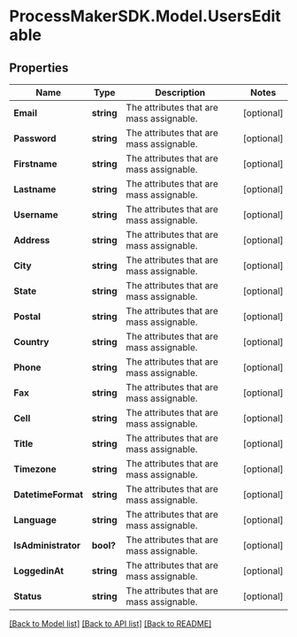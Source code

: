 
# ProcessMakerSDK.Model.UsersEditable

## Properties

Name | Type | Description | Notes
------------ | ------------- | ------------- | -------------
**Email** | **string** | The attributes that are mass assignable. | [optional] 
**Password** | **string** | The attributes that are mass assignable. | [optional] 
**Firstname** | **string** | The attributes that are mass assignable. | [optional] 
**Lastname** | **string** | The attributes that are mass assignable. | [optional] 
**Username** | **string** | The attributes that are mass assignable. | [optional] 
**Address** | **string** | The attributes that are mass assignable. | [optional] 
**City** | **string** | The attributes that are mass assignable. | [optional] 
**State** | **string** | The attributes that are mass assignable. | [optional] 
**Postal** | **string** | The attributes that are mass assignable. | [optional] 
**Country** | **string** | The attributes that are mass assignable. | [optional] 
**Phone** | **string** | The attributes that are mass assignable. | [optional] 
**Fax** | **string** | The attributes that are mass assignable. | [optional] 
**Cell** | **string** | The attributes that are mass assignable. | [optional] 
**Title** | **string** | The attributes that are mass assignable. | [optional] 
**Timezone** | **string** | The attributes that are mass assignable. | [optional] 
**DatetimeFormat** | **string** | The attributes that are mass assignable. | [optional] 
**Language** | **string** | The attributes that are mass assignable. | [optional] 
**IsAdministrator** | **bool?** | The attributes that are mass assignable. | [optional] 
**LoggedinAt** | **string** | The attributes that are mass assignable. | [optional] 
**Status** | **string** | The attributes that are mass assignable. | [optional] 

[[Back to Model list]](../README.md#documentation-for-models)
[[Back to API list]](../README.md#documentation-for-api-endpoints)
[[Back to README]](../README.md)

